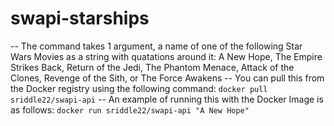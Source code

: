 # swapi-starships
-- The command takes 1 argument, a name of one of the following Star Wars Movies as a string with quatations around it: A New Hope, The Empire Strikes Back, Return of the Jedi, The Phantom Menace, Attack of the Clones, Revenge of the Sith, or The Force Awakens
-- You can pull this from the Docker registry using the following command: `docker pull sriddle22/swapi-api`
-- An example of running this with the Docker Image is as follows: `docker run sriddle22/swapi-api "A New Hope"`
